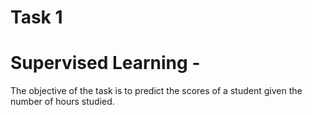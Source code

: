 # Task 1
# Supervised Learning - 
The objective of the task is to predict the scores of a student given the number of hours studied.
